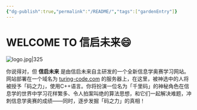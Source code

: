 ```yaml
---
{"dg-publish":true,"permalink":"/README/","tags":["gardenEntry"]}
---
```


# WELCOME TO 信启未来😄



![logo.jpg|325](https://s2.loli.net/2024/03/21/54qzjQwTV3ZnLPE.jpg)

你说得对，但 **信启未来** 是由信启未来自主研发的一个全新信息学奥赛学习网站。网站部署在一个域名为 [turing-code.com](http://www.turing-code.com) 的服务器上，在这里，被神选中的人将被授予「码之力」，使用C++语言。你将扮演一位名为「千里码」的神秘角色在信息学的世界中学习花样繁多、令人拍案叫绝的算法思想，和它们一起解决难题，冲刺信息学奥赛的成绩——同时，逐步发掘「码之力」的真相！
